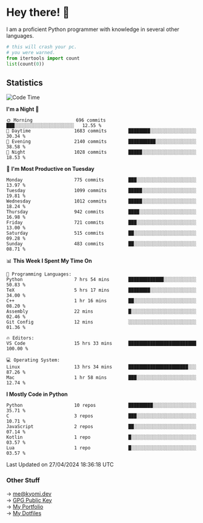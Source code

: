 # Hey there! 👋

I am a proficient Python programmer with knowledge in several other languages.

```py
# this will crash your pc.
# you were warned.
from itertools import count
list(count(0))
```

## Statistics
<!--START_SECTION:waka-->
![Code Time](http://img.shields.io/badge/Code%20Time-1%2C048%20hrs%2055%20mins-blue)

**I'm a Night 🦉** 

```text
🌞 Morning                696 commits         ███░░░░░░░░░░░░░░░░░░░░░░   12.55 % 
🌆 Daytime                1683 commits        ████████░░░░░░░░░░░░░░░░░   30.34 % 
🌃 Evening                2140 commits        ██████████░░░░░░░░░░░░░░░   38.58 % 
🌙 Night                  1028 commits        █████░░░░░░░░░░░░░░░░░░░░   18.53 % 
```
📅 **I'm Most Productive on Tuesday** 

```text
Monday                   775 commits         ███░░░░░░░░░░░░░░░░░░░░░░   13.97 % 
Tuesday                  1099 commits        █████░░░░░░░░░░░░░░░░░░░░   19.81 % 
Wednesday                1012 commits        █████░░░░░░░░░░░░░░░░░░░░   18.24 % 
Thursday                 942 commits         ████░░░░░░░░░░░░░░░░░░░░░   16.98 % 
Friday                   721 commits         ███░░░░░░░░░░░░░░░░░░░░░░   13.00 % 
Saturday                 515 commits         ██░░░░░░░░░░░░░░░░░░░░░░░   09.28 % 
Sunday                   483 commits         ██░░░░░░░░░░░░░░░░░░░░░░░   08.71 % 
```


📊 **This Week I Spent My Time On** 

```text
💬 Programming Languages: 
Python                   7 hrs 54 mins       █████████████░░░░░░░░░░░░   50.83 % 
TeX                      5 hrs 17 mins       ████████░░░░░░░░░░░░░░░░░   34.00 % 
C++                      1 hr 16 mins        ██░░░░░░░░░░░░░░░░░░░░░░░   08.20 % 
Assembly                 22 mins             █░░░░░░░░░░░░░░░░░░░░░░░░   02.46 % 
Git Config               12 mins             ░░░░░░░░░░░░░░░░░░░░░░░░░   01.36 % 

🔥 Editors: 
VS Code                  15 hrs 33 mins      █████████████████████████   100.00 % 

💻 Operating System: 
Linux                    13 hrs 34 mins      ██████████████████████░░░   87.26 % 
Mac                      1 hr 58 mins        ███░░░░░░░░░░░░░░░░░░░░░░   12.74 % 
```

**I Mostly Code in Python** 

```text
Python                   10 repos            █████████░░░░░░░░░░░░░░░░   35.71 % 
C                        3 repos             ███░░░░░░░░░░░░░░░░░░░░░░   10.71 % 
JavaScript               2 repos             ██░░░░░░░░░░░░░░░░░░░░░░░   07.14 % 
Kotlin                   1 repo              █░░░░░░░░░░░░░░░░░░░░░░░░   03.57 % 
Lua                      1 repo              █░░░░░░░░░░░░░░░░░░░░░░░░   03.57 % 
```




 Last Updated on 27/04/2024 18:36:18 UTC
<!--END_SECTION:waka-->

### Other Stuff

→ [me@kyomi.dev](mailto:me@kyomi.dev)\
→ [GPG Public Key](https://github.com/bitterteriyaki.gpg)\
→ [My Portfolio](https://kyomi.dev)\
→ [My Dotfiles](https://github.com/bitterteriyaki/dotfiles)
